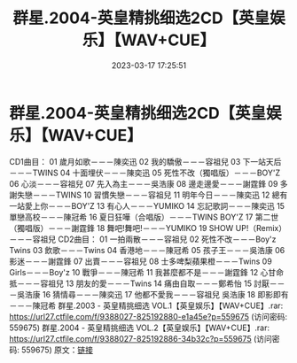 ﻿---
title: 群星.2004-英皇精挑细选2CD【英皇娱乐】【WAV+CUE】
date: 2023-03-17 17:25:51
categories: WAV车载音乐、镜像
tags: 华语中文
---
# 群星.2004-英皇精挑细选2CD【英皇娱乐】【WAV+CUE】

CD1曲目：
01 歲月如歌－－－陳奕迅
02 我的驕傲－－－容祖兒
03 下一站天后－－－TWINS
04 十面埋伏－－－陳奕迅
05 死性不改（獨唱版）－－－BOY'Z
06 心淡－－－容祖兒
07 先入為主－－－吳浩康
08 邊走邊愛－－－謝霆鋒
09 多謝失戀－－－TWINS
10 習慣失戀－－－容祖兒
11 明年今日－－－陳奕迅
12 總有一站愛上你－－－BOY'Z
13 有心人－－－YUMIKO
14 忘記歌詞－－－陳奕迅
15 單戀高校－－－陳冠希
16 夏日狂嘩（合唱版）－－－TWINS BOY'Z
17 第二世（獨唱版）－－－謝霆鋒
18 舞吧!舞吧!－－－YUMIKO
19 SHOW UP!（Remix）－－－容祖兒
CD2曲目：
01 一拍兩散－－－容祖兒
02 死性不改－－－Boy'z Twins
03 飲歌－－－Twins
04 香港地－－－陳冠希
05 孩子王－－－吳浩康
06 影迷－－－謝霆鋒
07 出賣－－－容祖兒
08 士多啤梨蘋果橙－－－Twins
09 Girls－－－Boy'z
10 戰爭－－－陳冠希
11 我甚麼都不是－－－謝霆鋒
12 心甘命抵－－－容祖兒
13 朋友的愛－－－Twins
14 痛由自取－－－鄭希怡
15 討厭－－－吳浩康
16 猜情尋－－－陳奕迅
17 他都不愛我－－－容祖兒 吳浩康
18 即影即有－－－陳冠希
群星.2003 - 英皇精挑细选 VOL.1【英皇娱乐】【WAV+CUE】.rar: https://url27.ctfile.com/f/9388027-825192880-e1a45e?p=559675
(访问密码: 559675)
群星.2004 - 英皇精挑细选 VOL.2【英皇娱乐】【WAV+CUE】.rar: https://url27.ctfile.com/f/9388027-825192886-34b32c?p=559675
(访问密码: 559675)
原文：[链接](https://blog.sina.com.cn/s/blog_1647c7e760103110g.html)